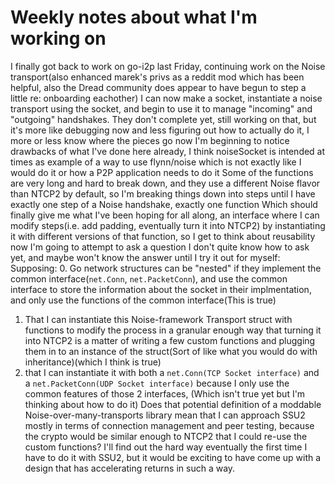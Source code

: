 Weekly notes about what I'm working on
======================================

I finally got back to work on go-i2p last Friday, continuing work on the Noise transport(also enhanced marek's privs as a reddit mod which has been helpful, also the Dread community does appear to have begun to step a little re: onboarding eachother)
I can now make a socket, instantiate a noise transport using the socket, and begin to use it to manage "incoming" and "outgoing" handshakes.
They don't complete yet, still working on that, but it's more like debugging now and less figuring out how to actually do it, I more or less know where the pieces go now
I'm beginning to notice drawbacks of what I've done here already, I think noiseSocket is intended at times as example of a way to use flynn/noise which is not exactly like I would do it or how a P2P application needs to do it
Some of the functions are very long and hard to break down, and they use a different Noise flavor than NTCP2 by default, so I'm breaking things down into steps until I have exactly one step of a Noise handshake, exactly one function
Which should finally give me what I've been hoping for all along, an interface where I can modify steps(i.e. add padding, eventually turn it into NTCP2) by instantiating it with different versions of that function, so I get to think about reusability now
I'm going to attempt to ask a question I don't quite know how to ask yet, and maybe won't know the answer until I try it out for myself:
Supposing:
0. Go network structures can be "nested" if they implement the common interface(`net.Conn`, `net.PacketConn`), and use the common interface to store the information about the socket in their implmentation, and only use the functions of the common interface(This is true)
1. That I can instantiate this Noise-framework Transport struct with functions to modify the process in a granular enough way that turning it into NTCP2 is a matter of writing a few custom functions and plugging them in to an instance of the struct(Sort of like what you would do with inheritance)(which I think is true)
2. that I can instantiate it with both a `net.Conn(TCP Socket interface)` and a `net.PacketConn(UDP Socket interface)` because I only use the common features of those 2 interfaces, (Which isn't true yet but I'm thinking about how to do it)
Does that potential definition of a moddable Noise-over-many-transports library mean that I can approach SSU2 mostly in terms of connection management and peer testing, because the crypto would be similar enough to NTCP2 that I could re-use the custom functions?
I'll find out the hard way eventually the first time I have to do it with SSU2, but it would be exciting to have come up with a design that has accelerating returns in such a way.